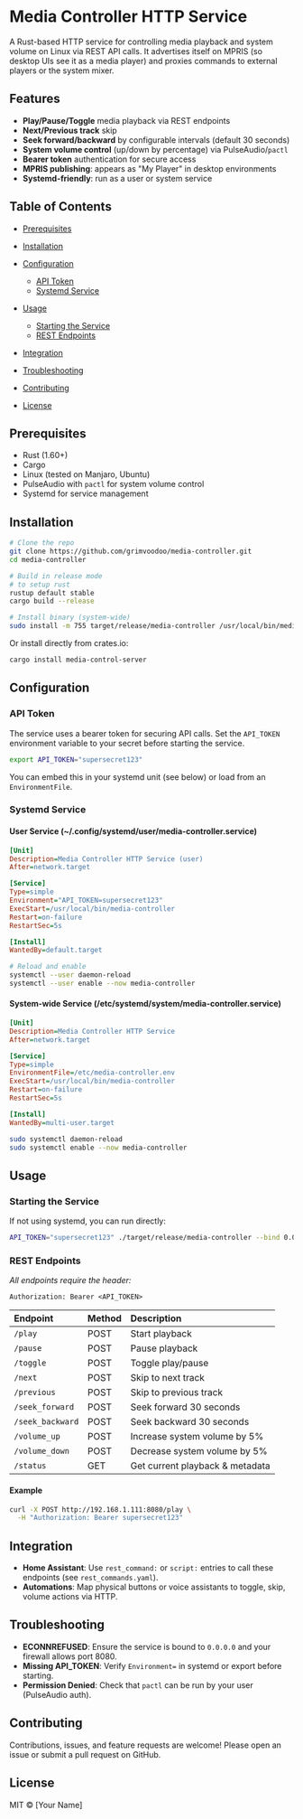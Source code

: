 # Media Controller HTTP Service

A Rust-based HTTP service for controlling media playback and system volume on Linux via REST API calls. It advertises itself on MPRIS (so desktop UIs see it as a media player) and proxies commands to external players or the system mixer.

## Features

* **Play/Pause/Toggle** media playback via REST endpoints
* **Next/Previous track** skip
* **Seek forward/backward** by configurable intervals (default 30 seconds)
* **System volume control** (up/down by percentage) via PulseAudio/`pactl`
* **Bearer token** authentication for secure access
* **MPRIS publishing**: appears as "My Player" in desktop environments
* **Systemd-friendly**: run as a user or system service

## Table of Contents

* [Prerequisites](#prerequisites)
* [Installation](#installation)
* [Configuration](#configuration)

  * [API Token](#api-token)
  * [Systemd Service](#systemd-service)
* [Usage](#usage)

  * [Starting the Service](#starting-the-service)
  * [REST Endpoints](#rest-endpoints)
* [Integration](#integration)
* [Troubleshooting](#troubleshooting)
* [Contributing](#contributing)
* [License](#license)

## Prerequisites

* Rust (1.60+)
* Cargo
* Linux (tested on Manjaro, Ubuntu)
* PulseAudio with `pactl` for system volume control
* Systemd for service management

## Installation

```bash
# Clone the repo
git clone https://github.com/grimvoodoo/media-controller.git
cd media-controller

# Build in release mode
# to setup rust
rustup default stable
cargo build --release

# Install binary (system-wide)
sudo install -m 755 target/release/media-controller /usr/local/bin/media-controller
```

Or install directly from crates.io:

```bash
cargo install media-control-server
```

## Configuration

### API Token

The service uses a bearer token for securing API calls. Set the `API_TOKEN` environment variable to your secret before starting the service.

```bash
export API_TOKEN="supersecret123"
```

You can embed this in your systemd unit (see below) or load from an `EnvironmentFile`.

### Systemd Service

#### User Service (\~/.config/systemd/user/media-controller.service)

```ini
[Unit]
Description=Media Controller HTTP Service (user)
After=network.target

[Service]
Type=simple
Environment="API_TOKEN=supersecret123"
ExecStart=/usr/local/bin/media-controller
Restart=on-failure
RestartSec=5s

[Install]
WantedBy=default.target
```

```bash
# Reload and enable
systemctl --user daemon-reload
systemctl --user enable --now media-controller
```

#### System-wide Service (/etc/systemd/system/media-controller.service)

```ini
[Unit]
Description=Media Controller HTTP Service
After=network.target

[Service]
Type=simple
EnvironmentFile=/etc/media-controller.env
ExecStart=/usr/local/bin/media-controller
Restart=on-failure
RestartSec=5s

[Install]
WantedBy=multi-user.target
```

```bash
sudo systemctl daemon-reload
sudo systemctl enable --now media-controller
```

## Usage

### Starting the Service

If not using systemd, you can run directly:

```bash
API_TOKEN="supersecret123" ./target/release/media-controller --bind 0.0.0.0:8080
```

### REST Endpoints

*All endpoints require the header:*

```
Authorization: Bearer <API_TOKEN>
```

| Endpoint         | Method | Description                     |
| :--------------- | :----- | :------------------------------ |
| `/play`          | POST   | Start playback                  |
| `/pause`         | POST   | Pause playback                  |
| `/toggle`        | POST   | Toggle play/pause               |
| `/next`          | POST   | Skip to next track              |
| `/previous`      | POST   | Skip to previous track          |
| `/seek_forward`  | POST   | Seek forward 30 seconds         |
| `/seek_backward` | POST   | Seek backward 30 seconds        |
| `/volume_up`     | POST   | Increase system volume by 5%    |
| `/volume_down`   | POST   | Decrease system volume by 5%    |
| `/status`        | GET    | Get current playback & metadata |

#### Example

```bash
curl -X POST http://192.168.1.111:8080/play \
  -H "Authorization: Bearer supersecret123"
```

## Integration

* **Home Assistant**: Use `rest_command:` or `script:` entries to call these endpoints (see `rest_commands.yaml`).
* **Automations**: Map physical buttons or voice assistants to toggle, skip, volume actions via HTTP.

## Troubleshooting

* **ECONNREFUSED**: Ensure the service is bound to `0.0.0.0` and your firewall allows port 8080.
* **Missing API\_TOKEN**: Verify `Environment=` in systemd or export before starting.
* **Permission Denied**: Check that `pactl` can be run by your user (PulseAudio auth).

## Contributing

Contributions, issues, and feature requests are welcome! Please open an issue or submit a pull request on GitHub.

## License

MIT © \[Your Name]

